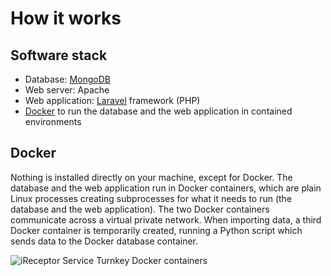 # How it works

## Software stack
- Database: [MongoDB](https://www.mongodb.com/what-is-mongodb)
- Web server: Apache
- Web application: [Laravel](https://laravel.com/) framework (PHP)
- [Docker](https://www.docker.com/why-docker) to run the database and the web application in contained environments

## Docker
Nothing is installed directly on your machine, except for Docker. The database and the web application run in Docker containers, which are plain Linux processes creating subprocesses for what it needs to run (the database and the web application). The two Docker containers communicate across a virtual private network. When importing data, a third Docker container is temporarily created, running a Python script which sends data to the Docker database container.

![iReceptor Service Turnkey Docker containers](docker_containers.png.png)
